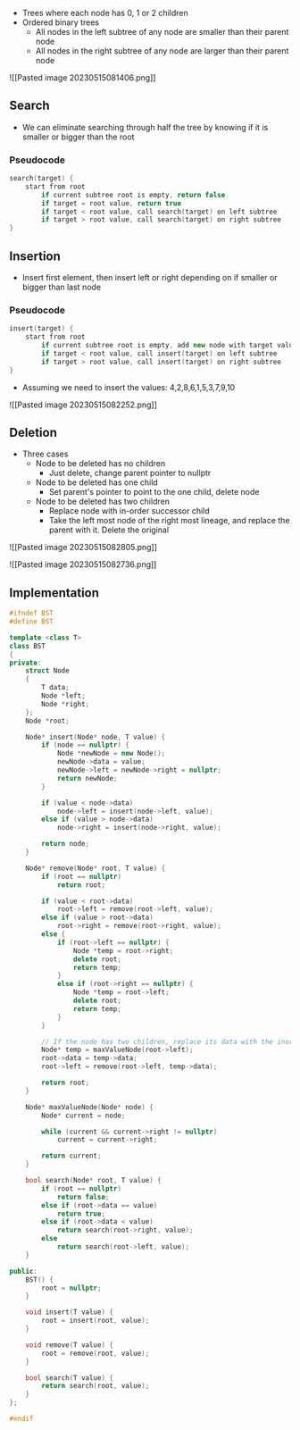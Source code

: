- Trees where each node has 0, 1 or 2 children
- Ordered binary trees
	- All nodes in the left subtree of any node are smaller than their parent node
	- All nodes in the right subtree of any node are larger than their parent node


![[Pasted image 20230515081406.png]]


## Search
- We can eliminate searching through half the tree by knowing if it is smaller or bigger than the root

### Pseudocode

```cpp
search(target) {
	start from root
		if current subtree root is empty, return false
		if target = root value, return true
		if target < root value, call search(target) on left subtree
		if target > root value, call search(target) on right subtree
}
```


## Insertion
- Insert first element, then insert left or right depending on if smaller or bigger than last node

### Pseudocode

```cpp
insert(target) {
	start from root
		if current subtree root is empty, add new node with target value as root
		if target < root value, call insert(target) on left subtree
		if target > root value, call insert(target) on right subtree
}
```

- Assuming we need to insert the values: 4,2,8,6,1,5,3,7,9,10

![[Pasted image 20230515082252.png]]

## Deletion
- Three cases
	- Node to be deleted has no children
		- Just delete, change parent pointer to nullptr
	- Node to be deleted has one child
		- Set parent's pointer to point to the one child, delete node
	- Node to be deleted has two children
		- Replace node with in-order successor child
		- Take the left most node of the right most lineage, and replace the parent with it. Delete the original

![[Pasted image 20230515082805.png]]


![[Pasted image 20230515082736.png]]

## Implementation

```cpp
#ifndef BST
#define BST

template <class T>
class BST
{
private:
    struct Node
    {
        T data;
        Node *left;
        Node *right;
    };
    Node *root;

    Node* insert(Node* node, T value) {
        if (node == nullptr) {
            Node *newNode = new Node();
            newNode->data = value;
            newNode->left = newNode->right = nullptr;
            return newNode;
        }

        if (value < node->data)
            node->left = insert(node->left, value);
        else if (value > node->data)
            node->right = insert(node->right, value);

        return node;
    }

    Node* remove(Node* root, T value) {
        if (root == nullptr)
            return root;

        if (value < root->data)
            root->left = remove(root->left, value);
        else if (value > root->data)
            root->right = remove(root->right, value);
        else {
            if (root->left == nullptr) {
                Node *temp = root->right;
                delete root;
                return temp;
            }
            else if (root->right == nullptr) {
                Node *temp = root->left;
                delete root;
                return temp;
            }
        }

        // If the node has two children, replace its data with the inorder predecessor's data and delete the inorder predecessor
        Node* temp = maxValueNode(root->left);
        root->data = temp->data;
        root->left = remove(root->left, temp->data);

        return root;
    }

    Node* maxValueNode(Node* node) {
        Node* current = node;

        while (current && current->right != nullptr)
            current = current->right;

        return current;
    }

    bool search(Node* root, T value) {
        if (root == nullptr)
            return false;
        else if (root->data == value)
            return true;
        else if (root->data < value)
            return search(root->right, value);
        else
            return search(root->left, value);
    }

public:
    BST() {
        root = nullptr;
    }

    void insert(T value) {
        root = insert(root, value);
    }

    void remove(T value) {
        root = remove(root, value);
    }

    bool search(T value) {
        return search(root, value);
    }
};

#endif

```

